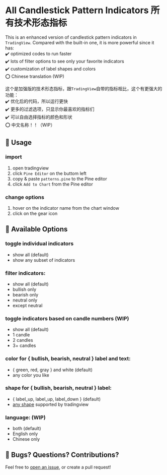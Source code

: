 # All Candlestick Pattern Indicators 所有技术形态指标
This is an enhanced version of candlestick pattern indicators in `TradingView`. Compared with the built-in one, it is more powerful since it has:  
✔️ optimized codes to run faster  
✔️ lots of filter options to see only your favorite indicators  
✔️ customization of label shapes and colors  
⭕ Chinese translation (WIP)  


这个是加强版的技术形态指标，跟`TradingView`自带的指标相比，这个有更强大的功能：  
✔️ 优化后的代码，所以运行更快  
✔️ 更多的过滤选项，只显示你最喜欢的指标们  
✔️ 可以自由选择指标的颜色和形状  
⭕ 中文名称！！（WIP）  

## 🚀 Usage
### import
1) open tradingview
2) click `Pine Editor` on the buttom left
3) copy & paste `patterns.pine` to the Pine editor
4) click `Add to Chart` from the Pine editor

### change options
1) hover on the indicator name from the chart window  
2) click on the gear icon 

## 🚀 Available Options
### toggle individual indicators
  - show all (default)
  - show any subset of indicators

### filter indicators:
  - show all (default)
  - bullish only
  - bearish only
  - neutral only
  - except neutral
### toggle indicators based on candle numbers (WIP)
  - show all (default)  
  - 1 candle
  - 2 candles
  - 3+ candles
### color for { bullish, bearish, neutral } label and text:
  - { green, red, gray } and white (default)
  - any color you like
### shape for { bullish, bearish, neutral } label:
  - { label_up, label_up, label_down } (default)
  - [any shape](https://www.tradingview.com/pine-script-docs/en/v4/essential/Drawings.html?highlight=style_label_down#label-styles) supported by tradingview

### language: (WIP)
  - both (default)
  - English only
  - Chinese only
## 🚀 Bugs? Questions? Contributions?
Feel free to [open an issue](https://github.com/shunjizhan/react-folder-tree/issues), or create a pull request!